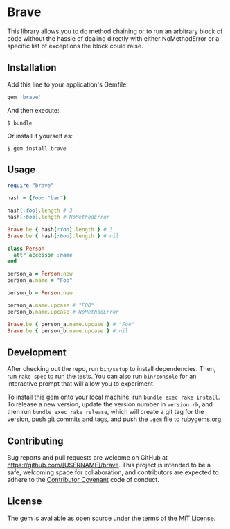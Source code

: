 # Brave

This library allows you to do method chaining or to run an arbitrary block of code without the hassle of dealing directly with either NoMethodError or a specific list of exceptions the block could raise.

## Installation

Add this line to your application's Gemfile:

```ruby
gem 'brave'
```

And then execute:

    $ bundle

Or install it yourself as:

    $ gem install brave

## Usage

```ruby
require "brave"

hash = {foo: "bar"}

hash[:foo].length # 3
hash[:boo].length # NoMethodError

Brave.be { hash[:foo].length } # 3
Brave.be { hash[:boo].length } # nil

class Person
  attr_accessor :name
end

person_a = Person.new
person_a.name = "Foo"

person_b = Person.new

person_a.name.upcase # "FOO"
person_b.name.upcase # NoMethodError

Brave.be { person_a.name.upcase } # "Foo"
Brave.be { person_b.name.upcase } # nil
```

## Development

After checking out the repo, run `bin/setup` to install dependencies. Then, run `rake spec` to run the tests. You can also run `bin/console` for an interactive prompt that will allow you to experiment.

To install this gem onto your local machine, run `bundle exec rake install`. To release a new version, update the version number in `version.rb`, and then run `bundle exec rake release`, which will create a git tag for the version, push git commits and tags, and push the `.gem` file to [rubygems.org](https://rubygems.org).

## Contributing

Bug reports and pull requests are welcome on GitHub at https://github.com/[USERNAME]/brave. This project is intended to be a safe, welcoming space for collaboration, and contributors are expected to adhere to the [Contributor Covenant](contributor-covenant.org) code of conduct.


## License

The gem is available as open source under the terms of the [MIT License](http://opensource.org/licenses/MIT).
